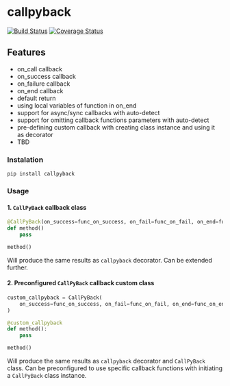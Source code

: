 # callpyback

[![Build Status](https://app.travis-ci.com/samuelgregorovic/callpyback.svg?branch=main)](https://app.travis-ci.com/samuelgregorovic/callpyback)
[![Coverage Status](https://coveralls.io/repos/github/samuelgregorovic/callpyback/badge.svg)](https://coveralls.io/github/samuelgregorovic/callpyback)

## Features

- on_call callback
- on_success callback
- on_failure callback
- on_end callback
- default return
- using local variables of function in on_end
- support for async/sync callbacks with auto-detect
- support for omitting callback functions parameters with auto-detect
- pre-defining custom callback with creating class instance and using it as decorator
- TBD

### Instalation
`pip install callpyback`

### Usage

#### 1. ```CallPyBack``` callback class
```python
@CallPyBack(on_success=func_on_success, on_fail=func_on_fail, on_end=func_on_end)
def method()
    pass

method()
```
Will produce the same results as `callpyback` decorator. Can be extended further.

#### 2. Preconfigured ```CallPyBack``` callback custom class
```python
custom_callpyback = CallPyBack(
    on_success=func_on_success, on_fail=func_on_fail, on_end=func_on_end
)

@custom_callpyback
def method():
    pass

method()
```
Will produce the same results as `callpyback` decorator and `CallPyBack` class. Can be preconfigured to use specific callback functions with initiating a `CallPyBack` class instance.
